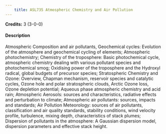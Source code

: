 ```yaml
---
    title: ASL735 Atmospheric Chemistry and Air Pollution
---
```

**Credits:** 3 (3-0-0)



#### Description 
Atmospheric Composition and air pollutants, Geochemical cycles: Evolution of the atmosphere and geochemical cycling of elements; Atmospheric photochemistry; Chemistry of the troposphere: Basic photochemical cycle, atmospheric chemistry dealing with various pollutant species and photochemical smog; Oxidising power of the troposphere and the Hydroxyl radical, global budgets of precursor species; Stratospheric Chemistry and Ozone: Overview, Chapman mechanism, reservoir species and catalytic cycles, Ozone hole and polar stratospheric clouds, Arctic Ozone loss, Ozone depletion potential; Aqueous phase atmospheric chemistry and acid rain; Atmospheric Aerosols: sources and characteristics, radiative effects and perturbation to climate; Atmospheric air pollutants: sources, impacts and standards; Air Pollution Meteorology: sources of air pollutants, classification and air quality standards, stability conditions, wind velocity profile, turbulence, mixing depth, characteristics of stack plumes; Dispersion of pollutants in the atmosphere: A Gaussian dispersion model, dispersion parameters and effective stack height.